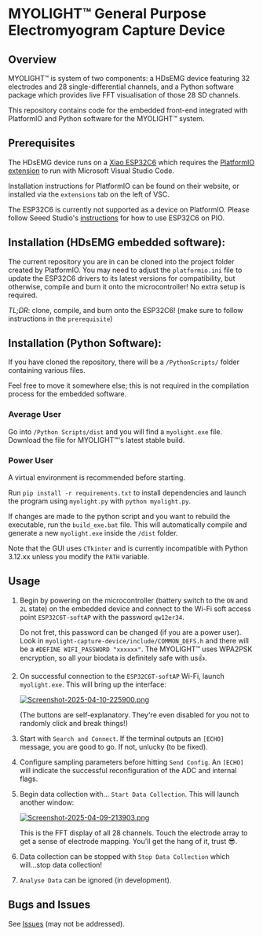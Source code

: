 # MYOLIGHT™ General Purpose Electromyogram Capture Device

## Overview

MYOLIGHT™ is system of two components: a HDsEMG device featuring 32 electrodes and 28 single-differential channels, and a Python software package which provides live FFT visualisation of those 28 SD channels.

This repository contains code for the embedded front-end integrated with PlatformIO and Python software for the MYOLIGHT™ system. 

## Prerequisites

The HDsEMG device runs on a [Xiao ESP32C6](https://www.seeedstudio.com/Seeed-Studio-XIAO-ESP32C6-p-5884.html) which requires the [PlatformIO extension](https://platformio.org/) to run with Microsoft Visual Studio Code.

Installation instructions for PlatformIO can be found on their website, or installed via the `extensions` tab on the left of VSC.  

The ESP32C6 is currently not supported as a device on PlatformIO. Please follow Seeed Studio's [instructions](https://wiki.seeedstudio.com/xiao_esp32c6_with_platform_io/) for how to use ESP32C6 on PIO.

## Installation (HDsEMG embedded software):

The current repository you are in can be cloned into the project folder created by PlatformIO. You may need to adjust the `platformio.ini` file to update the ESP32C6 drivers to its latest versions for compatibility,
but otherwise, compile and burn it onto the microcontroller! No extra setup is required.

_TL;DR_: clone, compile, and burn onto the ESP32C6! (make sure to follow instructions in the `prerequisite`)

## Installation (Python Software):

If you have cloned the repository, there will be a `/PythonScripts/` folder containing various files. 

Feel free to move it somewhere else; this is not required in the compilation process for the embedded software.

### Average User
Go into `/Python Scripts/dist` and you will find a `myolight.exe` file. Download the file for MYOLIGHT™'s latest stable build.

### Power User
A virtual environment is recommended before starting. 

Run `pip install -r requirements.txt` to install dependencies and launch the program using `myolight.py` with `python myolight.py`. 

If changes are made to the python script and you want to rebuild the executable, run the `build_exe.bat` file. This will automatically compile and generate a new `myolight.exe` inside the `/dist` folder.

Note that the GUI uses `CTkinter` and is currently incompatible with Python 3.12.xx unless you modify the `PATH` variable.

## Usage



1. Begin by powering on the microcontroller (battery switch to the `ON` and `2L` state) on the embedded device and connect to the Wi-Fi soft access point `ESP32C6T-softAP` with the password `qw12er34`.

   Do not fret, this password can be changed (if you are a power user). Look in `myolight-capture-device/include/COMMON_DEFS.h` and there will be a `#DEFINE WIFI_PASSWORD "xxxxxx"`. The MYOLIGHT™ uses WPA2PSK encryption, so all your biodata is definitely safe with us👍.

2. On successful connection to the `ESP32C6T-softAP` Wi-Fi, launch `myolight.exe`. This will bring up the interface:

   [![Screenshot-2025-04-10-225900.png](https://i.postimg.cc/43cmxjv4/Screenshot-2025-04-10-225900.png)](https://postimg.cc/f3wwH2g1)

   (The buttons are self-explanatory. They're even disabled for you not to randomly click and break things!)

3. Start with `Search and Connect`. If the terminal outputs an `[ECHO]` message, you are good to go. If not, unlucky (to be fixed).
4. Configure sampling parameters before hitting `Send Config`. An `[ECHO]` will indicate the successful reconfiguration of the ADC and internal flags.
5. Begin data collection with... `Start Data Collection`. This will launch another window:

   [![Screenshot-2025-04-09-213903.png](https://i.postimg.cc/hGsNTt12/Screenshot-2025-04-09-213903.png)](https://postimg.cc/zLLd15Mh)

   This is the FFT display of all 28 channels. Touch the electrode array to get a sense of electrode mapping. You'll get the hang of it, trust 😎.

6. Data collection can be stopped with `Stop Data Collection` which will...stop data collection!
7. `Analyse Data` can be ignored (in development).

## Bugs and Issues

See [Issues](https://github.com/tshadee/myolight-capture-device/issues) (may not be addressed).













